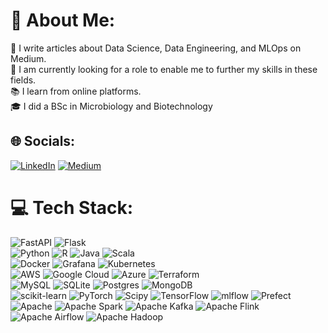 # 💫 About Me:
📜 I write articles about Data Science, Data Engineering, and MLOps on <a href="https://medium.com/@midegageorge2" style="text-decoration:none">Medium</a>.<br>🎯 I am currently looking for a role to enable me to further my skills in these fields.<br>📚 I learn from online platforms.<br>🎓 I did a BSc in Microbiology and Biotechnology

## 🌐 Socials:
[![LinkedIn](https://img.shields.io/badge/LinkedIn-%230077B5.svg?logo=linkedin&logoColor=white)](https://linkedin.com/in/https://www.linkedin.com/in/george-midega-44b3741ab/) [![Medium](https://img.shields.io/badge/Medium-12100E?logo=medium&logoColor=white)](https://medium.com/@https://medium.com/@midegageorge2)

# 💻 Tech Stack:
![FastAPI](https://img.shields.io/badge/FastAPI-005571?style=plastic&logo=fastapi)
![Flask](https://img.shields.io/badge/flask-%23000.svg?style=plastic&logo=flask&logoColor=white)  
![Python](https://img.shields.io/badge/python-3670A0?style=plastic&logo=python&logoColor=ffdd54)
![R](https://img.shields.io/badge/r-%23276DC3.svg?style=plastic&logo=r&logoColor=white)
![Java](https://img.shields.io/badge/java-%23ED8B00.svg?style=plastic&logo=openjdk&logoColor=white)
![Scala](https://img.shields.io/badge/scala-%23DC322F.svg?style=plastic&logo=scala&logoColor=white)  
![Docker](https://img.shields.io/badge/docker-%230db7ed.svg?style=plastic&logo=docker&logoColor=white) 
![Grafana](https://img.shields.io/badge/grafana-%23F46800.svg?style=plastic&logo=grafana&logoColor=white) 
![Kubernetes](https://img.shields.io/badge/kubernetes-%23326ce5.svg?style=plastic&logo=kubernetes&logoColor=white)  
![AWS](https://img.shields.io/badge/AWS-%23FF9900.svg?style=plastic&logo=amazon-aws&logoColor=white)
![Google Cloud](https://img.shields.io/badge/GoogleCloud-%234285F4.svg?style=plastic&logo=google-cloud&logoColor=white)
![Azure](https://img.shields.io/badge/azure-%230072C6.svg?style=plastic&logo=microsoftazure&logoColor=white)
![Terraform](https://img.shields.io/badge/terraform-%235835CC.svg?style=plastic&logo=terraform&logoColor=white)  
![MySQL](https://img.shields.io/badge/mysql-4479A1.svg?style=plastic&logo=mysql&logoColor=white)
![SQLite](https://img.shields.io/badge/sqlite-%2307405e.svg?style=plastic&logo=sqlite&logoColor=white)
![Postgres](https://img.shields.io/badge/postgres-%23316192.svg?style=plastic&logo=postgresql&logoColor=white)
![MongoDB](https://img.shields.io/badge/MongoDB-%234ea94b.svg?style=plastic&logo=mongodb&logoColor=white)  
![scikit-learn](https://img.shields.io/badge/scikit--learn-%23F7931E.svg?style=plastic&logo=scikit-learn&logoColor=white)
![PyTorch](https://img.shields.io/badge/PyTorch-%23EE4C2C.svg?style=plastic&logo=PyTorch&logoColor=white)
![Scipy](https://img.shields.io/badge/SciPy-%230C55A5.svg?style=plastic&logo=scipy&logoColor=%white)
![TensorFlow](https://img.shields.io/badge/TensorFlow-%23FF6F00.svg?style=plastic&logo=TensorFlow&logoColor=white)
![mlflow](https://img.shields.io/badge/mlflow-%23d9ead3.svg?style=plastic&logo=numpy&logoColor=blue)
![Prefect](https://img.shields.io/badge/Prefect-%23ffffff.svg?style=plastic&logo=prefect&logoColor=white)   
![Apache](https://img.shields.io/badge/apache-%23D42029.svg?style=plastic&logo=apache&logoColor=white)
![Apache Spark](https://img.shields.io/badge/Apache%20Spark-FDEE21?style=plastic&logo=apachespark&logoColor=black)
![Apache Kafka](https://img.shields.io/badge/Apache%20Kafka-000?style=plastic&logo=apachekafka)
![Apache Flink](https://img.shields.io/badge/Apache%20Flink-E6526F?style=plastic&logo=Apache%20Flink&logoColor=white)
![Apache Airflow](https://img.shields.io/badge/Apache%20Airflow-017CEE?style=plastic&logo=Apache%20Airflow&logoColor=white)
![Apache Hadoop](https://img.shields.io/badge/Apache%20Hadoop-66CCFF?style=plastic&logo=apachehadoop&logoColor=black)  


<!--- ![CSS3](https://img.shields.io/badge/css3-%231572B6.svg?style=plastic&logo=css3&logoColor=white) 
      ![HTML5](https://img.shields.io/badge/html5-%23E34F26.svg?style=plastic&logo=html5&logoColor=white) 
      ![JavaScript](https://img.shields.io/badge/javascript-%23323330.svg?style=plastic&logo=javascript&logoColor=%23F7DF1E) 
      ![LaTeX](https://img.shields.io/badge/latex-%23008080.svg?style=plastic&logo=latex&logoColor=white) 
      ![Markdown](https://img.shields.io/badge/markdown-%23000000.svg?style=plastic&logo=markdown&logoColor=white)
      ![YAML](https://img.shields.io/badge/yaml-%23ffffff.svg?style=plastic&logo=yaml&logoColor=151515)
      ![GithubPages](https://img.shields.io/badge/github%20pages-121013?style=plastic&logo=github&logoColor=white)
      ![Jinja](https://img.shields.io/badge/jinja-white.svg?style=plastic&logo=jinja&logoColor=black)
      ![Matplotlib](https://img.shields.io/badge/Matplotlib-%23ffffff.svg?style=plastic&logo=Matplotlib&logoColor=black) 
      ![NumPy](https://img.shields.io/badge/numpy-%23013243.svg?style=plastic&logo=numpy&logoColor=white) 
      ![Pandas](https://img.shields.io/badge/pandas-%23150458.svg?style=plastic&logo=pandas&logoColor=white) 
      ![Plotly](https://img.shields.io/badge/Plotly-%233F4F75.svg?style=plastic&logo=plotly&logoColor=white)
      ![Gimp](https://img.shields.io/badge/Gimp-657D8B?style=plastic&logo=gimp&logoColor=FFFFFF) 
      ![GitHub](https://img.shields.io/badge/github-%23121011.svg?style=plastic&logo=github&logoColor=white)
      ![GitHub Actions](https://img.shields.io/badge/github%20actions-%232671E5.svg?style=plastic&logo=githubactions&logoColor=white)
      ![Shell Script](https://img.shields.io/badge/shell_script-%23121011.svg?style=plastic&logo=gnu-bash&logoColor=white)
      ![Power Bi](https://img.shields.io/badge/power_bi-F2C811?style=plastic&logo=powerbi&logoColor=black) 
-->

<!---
# 📊 GitHub Stats:
![](https://github-readme-stats.vercel.app/api?username=Demiga-g&theme=tokyonight&hide_border=false&include_all_commits=true&count_private=true)<br/>
![](https://github-readme-streak-stats.herokuapp.com/?user=Demiga-g&theme=tokyonight&hide_border=false)<br/>
![](https://github-readme-stats.vercel.app/api/top-langs/?username=Demiga-g&theme=tokyonight&hide_border=false&include_all_commits=true&count_private=true&layout=compact)


### ✍️ Random Dev Quote
![](https://quotes-github-readme.vercel.app/api?type=horizontal&theme=merko)

### 🔝 Top Contributed Repo
![](https://github-contributor-stats.vercel.app/api?username=Demiga-g&limit=5&theme=dark&combine_all_yearly_contributions=true)

--- 
[![](https://visitcount.itsvg.in/api?id=Demiga-g&icon=0&color=0)](https://visitcount.itsvg.in)

Proudly created with GPRM ( https://gprm.itsvg.in ) 
-->

